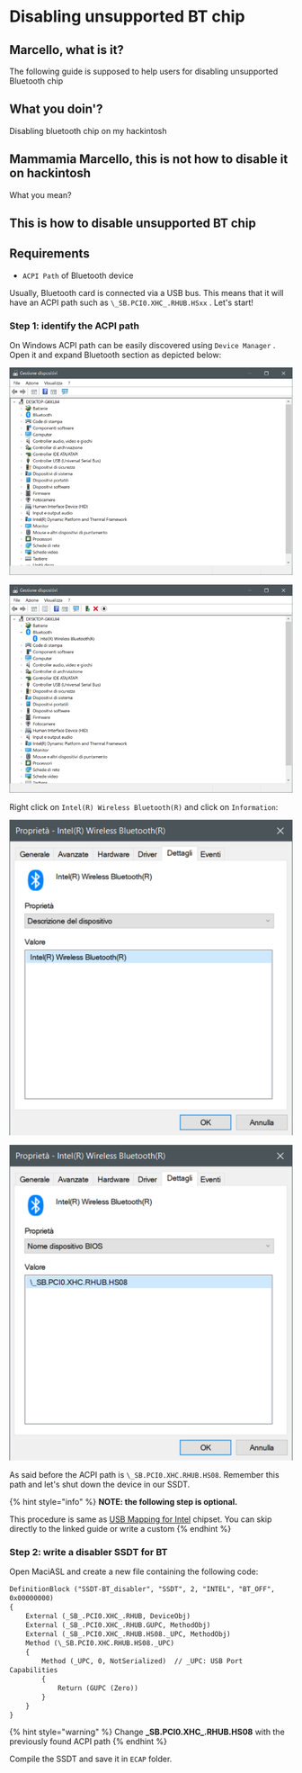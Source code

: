 # Disabling unsupported BT chip

## Marcello, what is it?

The following guide is supposed to help users for disabling unsupported Bluetooth chip

## What you doin'?

Disabling bluetooth chip on my hackintosh

## Mammamia Marcello, this is not how to disable it on hackintosh

What you mean?

## This is how to disable unsupported BT chip

## Requirements

* `ACPI Path` of Bluetooth device

Usually, Bluetooth card is connected via a USB bus. This means that it will have an ACPI path such as `\_SB.PCI0.XHC_.RHUB.HSxx` . Let's start!

### Step 1: identify the ACPI path

On Windows ACPI path can be easily discovered using `Device Manager` . Open it and expand Bluetooth section as depicted below:

![Device Manager](../../.gitbook/assets/1-device-manager.png)

![Bluetooth section](../../.gitbook/assets/1.1-device-manager-expanded-bluetooth.png)

Right click on `Intel(R) Wireless Bluetooth(R)` and click on `Information`:

![Go in Details section...](../../.gitbook/assets/1.2-device-details.png)

![...and select from Property menu &quot;BIOS Name&quot;](../../.gitbook/assets/1.3-acpi-path.png)

As said before the ACPI path is `\_SB.PCI0.XHC.RHUB.HS08`. Remember this path and let's shut down the device in our SSDT.

{% hint style="info" %}
**NOTE: the following step is optional.**

This procedure is same as [USB Mapping for Intel](../../usb/mapping/intel.md) chipset. You can skip directly to the linked guide or write a custom 
{% endhint %}

### Step 2: write a disabler SSDT for BT

Open MaciASL and create a new file containing the following code:

```text
DefinitionBlock ("SSDT-BT_disabler", "SSDT", 2, "INTEL", "BT_OFF", 0x00000000)
{
    External (_SB_.PCI0.XHC_.RHUB, DeviceObj)
    External (_SB_.PCI0.XHC_.RHUB.GUPC, MethodObj)
    External (_SB_.PCI0.XHC_.RHUB.HS08._UPC, MethodObj) 
    Method (\_SB.PCI0.XHC.RHUB.HS08._UPC)
    {
        Method (_UPC, 0, NotSerialized)  // _UPC: USB Port Capabilities
        {
            Return (GUPC (Zero))
        }
    }  
}

```

{% hint style="warning" %}
Change **\_SB.PCI0.XHC\_.RHUB.HS08** with the previously found ACPI path
{% endhint %}

Compile the SSDT and save it in `ECAP` folder.



